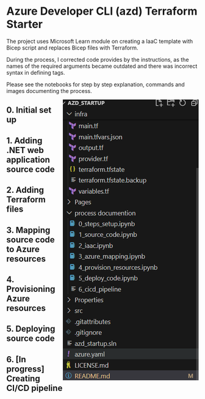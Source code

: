 # Azure Developer CLI (azd) Terraform Starter


The project uses Microsoft Learn module on creating a IaaC template with Bicep script and replaces Bicep files with Terraform.

During the process, I corrected code provides by the instructions, as the names of the required arguments became outdated  and there was incorrect syntax in defining tags. 

Please see the notebooks for step by step explanation, commands and images documenting the process.

<img align="right" alt="project file" src="image.png">

## 0. Initial set up

## 1. Adding .NET web application source code

## 2. Adding Terraform files 

## 3. Mapping source code to Azure resources

## 4. Provisioning Azure resources

## 5. Deploying source code

## 6. [In progress] Creating CI/CD pipeline
